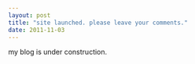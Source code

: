 ```yaml
---
layout: post
title: "site launched. please leave your comments."
date: 2011-11-03
---
```


my blog is under construction. 
